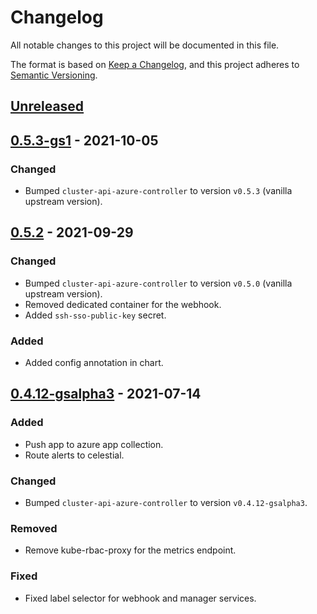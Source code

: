# Changelog

All notable changes to this project will be documented in this file.

The format is based on [Keep a Changelog](https://keepachangelog.com/en/1.0.0/),
and this project adheres to [Semantic Versioning](https://semver.org/spec/v2.0.0.html).

## [Unreleased]

## [0.5.3-gs1] - 2021-10-05

### Changed

- Bumped `cluster-api-azure-controller` to version `v0.5.3` (vanilla upstream version).

## [0.5.2] - 2021-09-29

### Changed

- Bumped `cluster-api-azure-controller` to version `v0.5.0` (vanilla upstream version).
- Removed dedicated container for the webhook.
- Added `ssh-sso-public-key` secret.

### Added

- Added config annotation in chart.

## [0.4.12-gsalpha3] - 2021-07-14

### Added

- Push app to azure app collection.
- Route alerts to celestial.

### Changed

- Bumped `cluster-api-azure-controller` to version `v0.4.12-gsalpha3`.

### Removed

- Remove kube-rbac-proxy for the metrics endpoint.

### Fixed

- Fixed label selector for webhook and manager services.

[Unreleased]: https://github.com/giantswarm/cluster-api-provider-azure-app/compare/v0.5.3-gs1...HEAD
[0.5.3-gs1]: https://github.com/giantswarm/cluster-api-provider-azure-app/compare/v0.5.2...v0.5.3-gs1
[0.5.2]: https://github.com/giantswarm/cluster-api-provider-azure-app/compare/v0.4.12-gsalpha3...v0.5.2
[0.4.12-gsalpha3]: https://github.com/giantswarm/cluster-api-provider-azure-app/releases/tag/v0.4.12-gsalpha3
